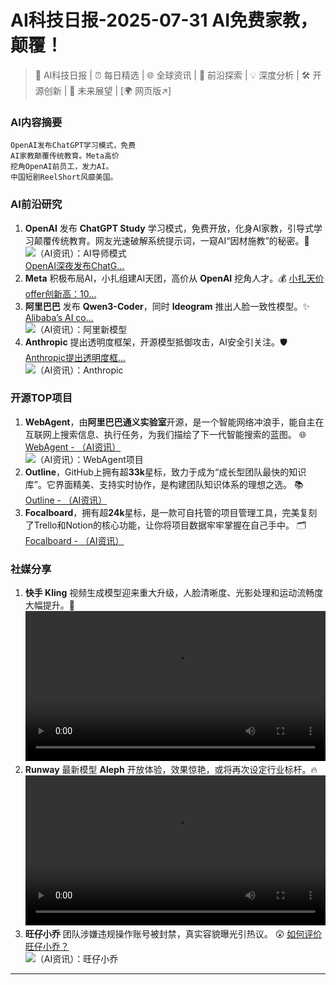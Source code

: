 
# AI科技日报-2025-07-31 AI免费家教，颠覆！
> 🤖 AI科技日报 | ⏰ 每日精选 | 🌐 全球资讯 | 🔬 前沿探索 | 💡 深度分析 | 🛠️ 开源创新 | 🚀 未来展望 | [🌍 网页版↗️]
### **AI内容摘要**
```
OpenAI发布ChatGPT学习模式，免费
AI家教颠覆传统教育。Meta高价
挖角OpenAI前员工，发力AI。
中国短剧ReelShort风靡美国。
```
### AI前沿研究
1.  **OpenAI** 发布 **ChatGPT Study** 学习模式，免费开放，化身AI家教，引导式学习颠覆传统教育。网友光速破解系统提示词，一窥AI“因材施教”的秘密。🚀
<br/>![（AI资讯）：AI导师模式](https://mmbiz.qpic.cn/sz_mmbiz_jpg/bVibMfbuuqMkf6Z5iaUmA2ibnJM4X7iasoib9oeZqp6Wq9eSicY6pZE7TCt5Iaw1Yal92N2KLUTGNaCiahVKM9iadCVX2Q/0?wx_fmt=jpeg)<br/>
[OpenAI深夜发布ChatG...](https://mp.weixin.qq.com/s/CvMjZezr4ODnka0yfADeTw)
2.  **Meta** 积极布局AI，小扎组建AI天团，高价从 **OpenAI** 挖角人才。💰
[小扎天价offer创新高：10...](https://www.qbitai.com/2025/07/315430.html)
3.  **阿里巴巴** 发布 **Qwen3-Coder**，同时 **Ideogram** 推出人脸一致性模型。✨
[Alibaba’s AI co...](https://www.artificialintelligence-news.com/news/alibaba-ai-coding-tool-raises-security-concerns-in-the-west/)
<br/>![（AI资讯）：阿里新模型](https://www.artificialintelligence-news.com/wp-content/uploads/2022/04/ai-expo-world-728x-90-01.png)<br/>
4.  **Anthropic** 提出透明度框架，开源模型抵御攻击，AI安全引关注。🛡️
[Anthropic提出透明度框...](https://www.infoq.cn/article/ad1kfOyY8jSflQ0WO4Cj?utm_source=rss&utm_medium=article)
<br/>![（AI资讯）：Anthropic](https://static001.geekbang.org/static/infoq/img/infoq_icon.jpg)<br/>
### 开源TOP项目
1.  **WebAgent**，由**阿里巴巴通义实验室**开源，是一个智能网络冲浪手，能自主在互联网上搜索信息、执行任务，为我们描绘了下一代智能搜索的蓝图。 🌐
[WebAgent - （AI资讯）](https://github.com/Alibaba-NLP/WebAgent)
<br/>![（AI资讯）：WebAgent项目](https://cdn.jsdmirror.com/gh/justlovemaki/imagehub@main/images/2025/07/news_01k1e382n9eaz9ydqgvexjxpbd.avif)<br/>
2.  **Outline**，GitHub上拥有超**33k**星标，致力于成为“成长型团队最快的知识库”。它界面精美、支持实时协作，是构建团队知识体系的理想之选。 📚
[Outline - （AI资讯）](https://github.com/outline/outline)
3.  **Focalboard**，拥有超**24k**星标，是一款可自托管的项目管理工具，完美复刻了Trello和Notion的核心功能，让你将项目数据牢牢掌握在自己手中。 🗂️
[Focalboard - （AI资讯）](https://github.com/mattermost-community/focalboard)
### 社媒分享
1.  **快手 Kling** 视频生成模型迎来重大升级，人脸清晰度、光影处理和运动流畅度大幅提升。🚀
<br/> <video src="https://cdn.jsdmirror.com/gh/justlovemaki/imagehub@main/images/2025/07/news_01k1e386n8fpma1rt94gjpk9fk.mp4" controls="controls" width="100%"></video>
2.  **Runway** 最新模型 **Aleph** 开放体验，效果惊艳，或将再次设定行业标杆。🔥
<br/> <video src="https://cdn.jsdmirror.com/gh/justlovemaki/imagehub@main/images/2025/07/news_01k1e39chffkvsxcp9y2ge21z3.mp4" controls="controls" width="100%"></video>
3.  **旺仔小乔** 团队涉嫌违规操作账号被封禁，真实容貌曝光引热议。 😲
[如何评价旺仔小乔？](https://www.bilibili.com/video/BV1f38gzSEzr)
<br/>![（AI资讯）：旺仔小乔](https://i1.hdslb.com/bfs/archive/1b8c6c01a48889850882f064f45d8294ef6bdd68.jpg@100w_100h_1c.png)<br/>
---